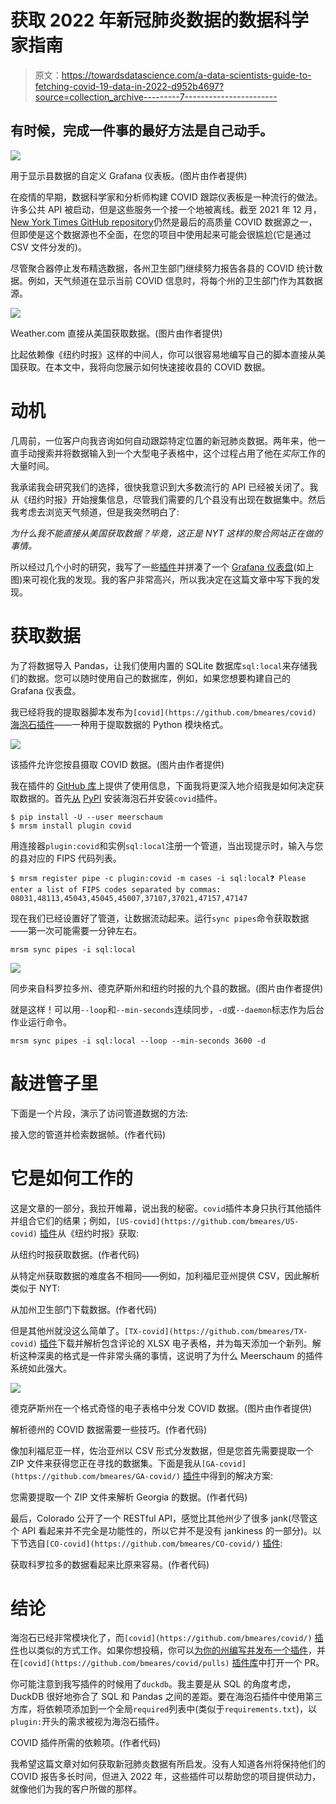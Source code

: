 # 获取 2022 年新冠肺炎数据的数据科学家指南

> 原文：<https://towardsdatascience.com/a-data-scientists-guide-to-fetching-covid-19-data-in-2022-d952b4697?source=collection_archive---------7----------------------->

## 有时候，完成一件事的最好方法是自己动手。

![](img/537934fd1a2a78961a6c9a3f59feb3d1.png)

用于显示县数据的自定义 Grafana 仪表板。(图片由作者提供)

在疫情的早期，数据科学家和分析师构建 COVID 跟踪仪表板是一种流行的做法。许多公共 API 被启动，但是这些服务一个接一个地被离线。截至 2021 年 12 月，[New York Times GitHub repository](https://github.com/nytimes/covid-19-data)仍然是最后的高质量 COVID 数据源之一，但即使是这个数据源也不全面，在您的项目中使用起来可能会很尴尬(它是通过 CSV 文件分发的)。

尽管聚合器停止发布精选数据，各州卫生部门继续努力报告各县的 COVID 统计数据。例如，天气频道在显示当前 COVID 信息时，将每个州的卫生部门作为其数据源。

![](img/0e27321a2009d8da7646b2886cad37dc.png)

Weather.com 直接从美国获取数据。(图片由作者提供)

比起依赖像《纽约时报》这样的中间人，你可以很容易地编写自己的脚本直接从美国获取。在本文中，我将向您展示如何快速接收县的 COVID 数据。

# 动机

几周前，一位客户向我咨询如何自动跟踪特定位置的新冠肺炎数据。两年来，他一直手动搜索并将数据输入到一个大型电子表格中，这个过程占用了他在*实际*工作的大量时间。

我承诺我会研究我们的选择，很快我意识到大多数流行的 API 已经被关闭了。我从《纽约时报》开始搜集信息，尽管我们需要的几个县没有出现在数据集中。然后我考虑去浏览天气频道，但是我突然明白了:

*为什么我不能直接从美国获取数据？毕竟，这正是 NYT 这样的聚合网站正在做的事情。*

所以经过几个小时的研究，我写了一些[插件](https://github.com/bmeares/covid)并拼凑了一个 [Grafana 仪表盘](https://grafana.mrsm.io/d/S7WRSZ27k/covid-cases?orgId=1&refresh=30m)(如上图)来可视化我的发现。我的客户非常高兴，所以我决定在这篇文章中写下我的发现。

# 获取数据

为了将数据导入 Pandas，让我们使用内置的 SQLite 数据库`sql:local`来存储我们的数据。您可以随时使用自己的数据库，例如，如果您想要构建自己的 Grafana 仪表盘。

我已经将我的提取器脚本发布为`[covid](https://github.com/bmeares/covid)` [海泡石插件](https://github.com/bmeares/covid)——一种用于提取数据的 Python 模块格式。

![](img/7448a88938dc58daf050ca50accf4db8.png)

该插件允许您按县摄取 COVID 数据。(图片由作者提供)

我在插件的 [GitHub 库](https://github.com/bmeares/covid)上提供了使用信息，下面我将更深入地介绍我是如何决定获取数据的。首先[从](https://meerschaum.io/get-started/) [PyPI](https://pypi.org/project/meerschaum/) 安装海泡石并安装`covid`插件。

```
$ pip install -U --user meerschaum
$ mrsm install plugin covid
```

用连接器`plugin:covid`和实例`sql:local`注册一个管道，当出现提示时，输入与您的县对应的 FIPS 代码列表。

```
$ mrsm register pipe -c plugin:covid -m cases -i sql:local❓ Please enter a list of FIPS codes separated by commas: 08031,48113,45043,45045,45007,37107,37021,47157,47147
```

现在我们已经设置好了管道，让数据流动起来。运行`sync pipes`命令获取数据——第一次可能需要一分钟左右。

```
mrsm sync pipes -i sql:local
```

![](img/104cd69c6be806c9836f06d2e820a48a.png)

同步来自科罗拉多州、德克萨斯州和纽约时报的九个县的数据。(图片由作者提供)

就是这样！可以用`--loop`和`--min-seconds`连续同步，`-d`或`--daemon`标志作为后台作业运行命令。

```
mrsm sync pipes -i sql:local --loop --min-seconds 3600 -d
```

# 敲进管子里

下面是一个片段，演示了访问管道数据的方法:

接入您的管道并检索数据帧。(作者代码)

# 它是如何工作的

这是文章的一部分，我拉开帷幕，说出我的秘密。`covid`插件本身只执行其他插件并组合它们的结果；例如，`[US-covid](https://github.com/bmeares/US-covid)` [插件](https://github.com/bmeares/US-covid)从《纽约时报》获取:

从纽约时报获取数据。(作者代码)

从特定州获取数据的难度各不相同——例如，加利福尼亚州提供 CSV，因此解析类似于 NYT:

从加州卫生部门下载数据。(作者代码)

但是其他州就没这么简单了。`[TX-covid](https://github.com/bmeares/TX-covid)` [插件](https://github.com/bmeares/TX-covid)下载并解析包含评论的 XLSX 电子表格，并为每天添加一个新列。解析这种深奥的格式是一件非常头痛的事情，这说明了为什么 Meerschaum 的插件系统如此强大。

![](img/2596f378ea3f647ca0faed1df1bd40aa.png)

德克萨斯州在一个格式奇怪的电子表格中分发 COVID 数据。(图片由作者提供)

解析德州的 COVID 数据需要一些技巧。(作者代码)

像加利福尼亚一样，佐治亚州以 CSV 形式分发数据，但是您首先需要提取一个 ZIP 文件来获得您正在寻找的数据集。下面是我从`[GA-covid](https://github.com/bmeares/GA-covid/)` [插件](https://github.com/bmeares/GA-covid/)中得到的解决方案:

您需要提取一个 ZIP 文件来解析 Georgia 的数据。(作者代码)

最后，Colorado 公开了一个 RESTful API，感觉比其他州少了很多 jank(尽管这个 API 看起来并不完全是功能性的，所以它并不是没有 jankiness 的一部分)。以下节选自`[CO-covid](https://github.com/bmeares/CO-covid/)` [插件](https://github.com/bmeares/CO-covid/):

获取科罗拉多的数据看起来比原来容易。(作者代码)

# 结论

海泡石已经非常模块化了，而`[covid](https://github.com/bmeares/covid/)` [插件](https://github.com/bmeares/covid/)也以类似的方式工作。如果你想投稿，你可以[为你的州编写并发布一个插件](https://meerschaum.io/reference/plugins/writing-plugins/)，并在`[covid](https://github.com/bmeares/covid/pulls)` [插件库](https://github.com/bmeares/covid/pulls)中打开一个 PR。

你可能注意到我写插件的时候用了`duckdb`。我主要是从 SQL 的角度考虑，DuckDB 很好地弥合了 SQL 和 Pandas 之间的差距。要在海泡石插件中使用第三方库，将依赖项添加到一个全局`required`列表中(类似于`requirements.txt`)，以`plugin:`开头的需求被视为海泡石插件。

COVID 插件所需的依赖项。(作者代码)

我希望这篇文章对如何获取新冠肺炎数据有所启发。没有人知道各州将保持他们的 COVID 报告多长时间，但进入 2022 年，这些插件可以帮助您的项目提供动力，就像他们为我的客户所做的那样。